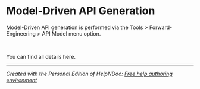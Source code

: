# Model-Driven API Generation

Model-Driven API generation is performed via the Tools \> Forward-Engineering \> API Model menu option. &nbsp;

&nbsp;

You can find all details here.


***
_Created with the Personal Edition of HelpNDoc: [Free help authoring environment](<https://www.helpndoc.com/help-authoring-tool>)_
